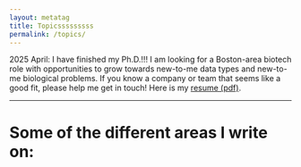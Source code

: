 ```yaml
---
layout: metatag
title: Topicsssssssss
permalink: /topics/
---
```



2025 April: I have finished my Ph.D.!!! I am looking for a Boston-area biotech role with opportunities to grow towards new-to-me data types and new-to-me biological problems. If you know a company or team that seems like a good fit, please help me get in touch! Here is my [resume (pdf)](/files/Eric_Kernfeld_resume_2025_April.pdf).

---

# Some of the different areas I write on: